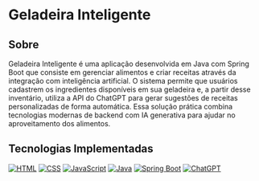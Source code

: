 # Geladeira Inteligente
## Sobre
<p>Geladeira Inteligente é uma aplicação desenvolvida em Java com Spring Boot que consiste em gerenciar alimentos e criar receitas através da integração com inteligência artificial. 
  O sistema permite que usuários cadastrem os ingredientes disponíveis em sua geladeira e, a partir desse inventário, 
  utiliza a API do ChatGPT para gerar sugestões de receitas personalizadas de forma automática. 
  Essa solução prática combina tecnologias modernas de backend com IA generativa para ajudar no aproveitamento dos alimentos.
</p>

## Tecnologias Implementadas
[![HTML](https://img.shields.io/badge/HTML-%23E34F26.svg?logo=html5&logoColor=white)](#)
[![CSS](https://img.shields.io/badge/CSS-639?logo=css&logoColor=fff)](#)
[![JavaScript](https://img.shields.io/badge/JavaScript-F7DF1E?logo=javascript&logoColor=000)](#)
[![Java](https://img.shields.io/badge/Java-%23ED8B00.svg?logo=openjdk&logoColor=white)](#)
[![Spring Boot](https://img.shields.io/badge/Spring%20Boot-6DB33F?logo=springboot&logoColor=fff)](#)
[![ChatGPT](https://img.shields.io/badge/ChatGPT-74aa9c?logo=openai&logoColor=white)](#)


